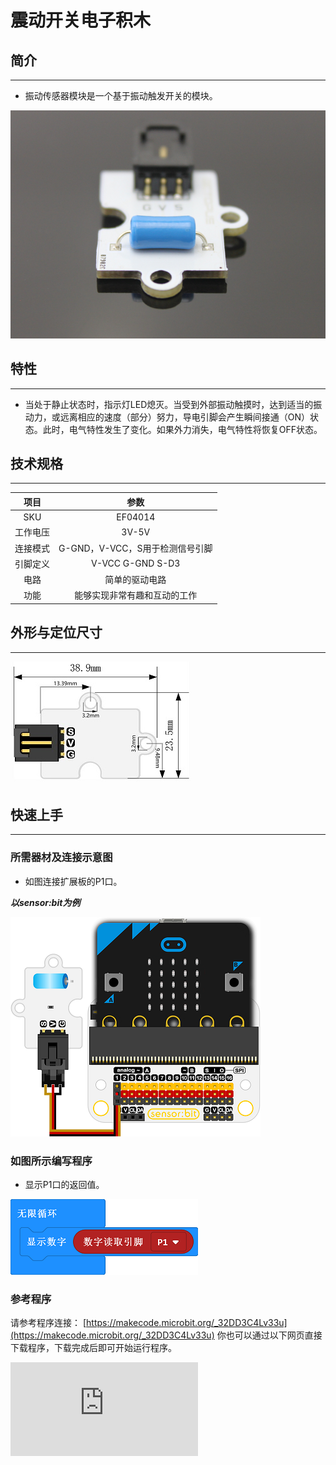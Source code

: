 # 震动开关电子积木

## 简介
---
- 振动传感器模块是一个基于振动触发开关的模块。

 ![](./images/V5LWSTa.jpg)

## 特性
---
- 当处于静止状态时，指示灯LED熄灭。当受到外部振动触摸时，达到适当的振动力，或远离相应的速度（部分）努力，导电引脚会产生瞬间接通（ON）状态。此时，电气特性发生了变化。如果外力消失，电气特性将恢复OFF状态。

## 技术规格
---

项目 | 参数
:-: | :-:
SKU|EF04014
工作电压|3V-5V
连接模式|G-GND，V-VCC，S用于检测信号引脚
引脚定义|V-VCC G-GND S-D3
电路|简单的驱动电路
功能|能够实现非常有趣和互动的工作

## 外形与定位尺寸
---
 ![](./images/cdNd1Kw.png)

## 快速上手
---
### 所需器材及连接示意图
- 如图连接扩展板的P1口。

***以sensor:bit为例***

 ![](./images/MCfIhfH.png)

### 如图所示编写程序
- 显示P1口的返回值。

 ![](./images/5qzwCGO.png)

### 参考程序
请参考程序连接：
[https://makecode.microbit.org/_32DD3C4Lv33u](https://makecode.microbit.org/_32DD3C4Lv33u)
你也可以通过以下网页直接下载程序，下载完成后即可开始运行程序。

<div
    style={{
        position: 'relative',
        paddingBottom: '60%',
        overflow: 'hidden',
    }}
>
    <iframe
        src="https://makecode.microbit.org/_32DD3C4Lv33u"
        frameborder="0"
        sandbox="allow-popups allow-forms allow-scripts allow-same-origin"
        style={{
            position: 'absolute',
            width: '100%',
            height: '100%',
        }}
    />
</div>

### 结果
- 当振动时，micro:bit的点阵屏上显示1，否则显示0。

## 相关案例
---

## 技术文档
---
